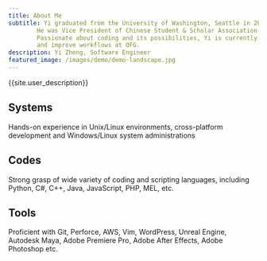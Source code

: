 ```yaml
---
title: About Me
subtitle: Yi graduated from the University of Washington, Seattle in 2016 with a B.S. in Computational Mathematics (Algorithms) and a minor in Mathematics.
        He was Vice President of Chinese Student & Scholar Association(CSSA) at University of Washington and in charge of software, website development and video production.
        Passionate about coding and its possibilities, Yi is currently employed by the Ohio Film Group where he provides his knowledge to help streamline work processes
        and improve workflows at OFG.
description: Yi Zheng, Software Engineer
featured_image: /images/demo/demo-landscape.jpg
---
```




 <div class="user-details">
  <p> {{site.user_description}} </p>
</div>
  <div class="user">
    <div class="tech">
      <h2>Systems</h2>
      <i class="devicon-linux-plain"></i>
      <i class="devicon-redhat-plain-wordmark colored"></i>
      <i class="devicon-apple-original"></i>
      <p>Hands-on experience in Unix/Linux environments, cross-platform development and Windows/Linux system administrations </p>
    </div>
    <div class="tech">
      <h2>Codes</h2>
      <i class="devicon-python-plain colored"></i>
      <i class="devicon-csharp-plain-wordmark colored"></i>
      <i class="devicon-javascript-plain colored"></i>
      <p>Strong grasp of wide variety of coding and scripting languages, including Python, C#, C++, Java, JavaScript, PHP, MEL, etc.</p>
    </div>
    <div class="tech">
      <h2>Tools</h2>
      <i class="devicon-git-plain colored"></i>
      <i class="devicon-amazonwebservices-plain-wordmark colored"></i>
      <i class="devicon-vim-plain colored"></i>
      <p>Proficient with Git, Perforce, AWS, Vim, WordPress, Unreal Engine, Autodesk Maya, Adobe Premiere Pro, Adobe After Effects, Adobe Photoshop etc.</p>
    </div>
</div>